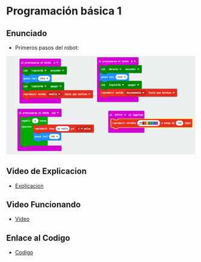 # Programación básica  1 
## Enunciado
- Primeros pasos del robot:

 ![image](imagen2.png)
 
 ## Video de Explicacion
 - [Explicacion](https://www.youtube.com/watch?v=oUtcqfuMcIA)
 
 ## Video Funcionando 
 - [Video]()

 ## Enlace al Codigo
 - [Codigo](maqueen2.hex)


